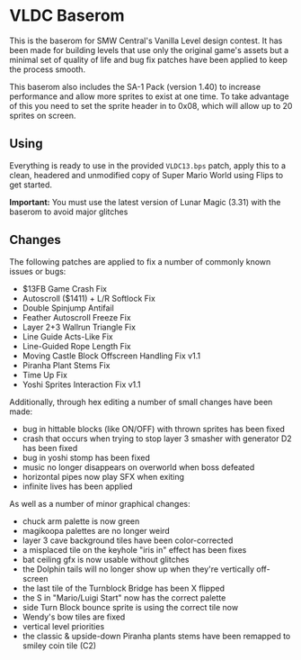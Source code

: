 # VLDC Baserom

This is the baserom for SMW Central's Vanilla Level design contest. It has been made for building levels that use only the original game's assets but a minimal set of quality of life and bug fix patches have been applied to keep the process smooth.

This baserom also includes the SA-1 Pack (version 1.40) to increase performance and allow more sprites to exist at one time. To take advantage of this you need to set the sprite header in to 0x08, which will allow up to 20 sprites on screen.

## Using

Everything is ready to use in the provided `VLDC13.bps` patch, apply this to a clean, headered and unmodified copy of Super Mario World using Flips to get started.

**Important:** You must use the latest version of Lunar Magic (3.31) with the baserom to avoid major glitches

## Changes
The following patches are applied to fix a number of commonly known issues or bugs:
- $13FB Game Crash Fix
- Autoscroll ($1411) + L/R Softlock Fix
- Double Spinjump Antifail
- Feather Autoscroll Freeze Fix
- Layer 2+3 Wallrun Triangle Fix
- Line Guide Acts-Like Fix
- Line-Guided Rope Length Fix
- Moving Castle Block Offscreen Handling Fix v1.1
- Piranha Plant Stems Fix
- Time Up Fix
- Yoshi Sprites Interaction Fix v1.1

Additionally, through hex editing a number of small changes have been made:
- bug in hittable blocks (like ON/OFF) with thrown sprites has been fixed
- crash that occurs when trying to stop layer 3 smasher with generator D2 has been fixed
- bug in yoshi stomp has been fixed
- music no longer disappears on overworld when boss defeated
- horizontal pipes now play SFX when exiting 
- infinite lives has been applied

As well as a number of minor graphical changes:
- chuck arm palette is now green
- magikoopa palettes are no longer weird
- layer 3 cave background tiles have been color-corrected
- a misplaced tile on the keyhole "iris in" effect has been fixes
- bat ceiling gfx is now usable without glitches
- the Dolphin tails will no longer show up when they're vertically off-screen
- the last tile of the Turnblock Bridge has been X flipped
- the S in "Mario/Luigi Start" now has the correct palette
- side Turn Block bounce sprite is using the correct tile now
- Wendy's bow tiles are fixed
- vertical level priorities
- the classic & upside-down Piranha plants stems have been remapped to smiley coin tile (C2)